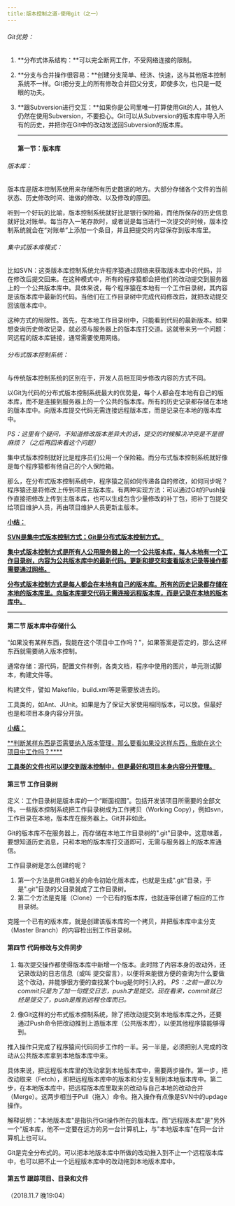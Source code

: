 ```yaml
---
title:版本控制之道-使用git（之一）
---
```


###### Git优势：

1. **分布式体系结构：**可以完全断网工作，不受网络连接的限制。

2. **分支与合并操作很容易：**创建分支简单、经济、快速，这与其他版本控制系统不一样。Git把分支上的所有修改合并回父分支，即使多次，也只是一眨眼的功夫。

3. **跟Subversion进行交互：**如果你是公司里唯一打算使用Git的人，其他人仍然在使用Subversion，不要担心。Git可以从Subversion的版本库中导入所有的历史，并把你在Git中的改动发送回Subversion的版本库。

   ------

   #### 第一节：版本库

###### 版本库：

版本库是版本控制系统用来存储所有历史数据的地方。大部分存储各个文件的当前状态、历史修改时间、谁做的修改、以及修改的原因。

听到一个好玩的比喻，版本控制系统就好比是银行保险箱，而他所保存的历史信息就好比对账单。每当存入一笔存款时，或者说是每当进行一次提交的时候，版本控制系统就会在“对账单”上添加一个条目，并且把提交的内容保存到版本库里。

###### 集中式版本库模式：

比如SVN：这类版本库控制系统允许程序猿通过网络来获取版本库中的代码，并在修改后提交回来。在这种模式中，所有的程序猿都会把他们的改动提交到服务器上的一个公共版本库中。具体来说，每个程序猿在本地有一个工作目录树，其内容是该版本库中最新的代码。当他们在工作目录树中完成代码修改后，就把改动提交回该版本库中。

这种方式的局限性。首先，在本地工作目录树中，只能看到代码的最新版本。如果想查询历史修改记录，就必须与服务器上的版本库打交道。这就带来另一个问题：同远程的版本库链接，通常需要使用网络。

###### 分布式版本控制系统：

与传统版本控制系统的区别在于，开发人员相互同步修改内容的方式不同。

以Git为代码的分布式版本控制系统最大的优势是，每个人都会在本地有自己的版本库，而不是连接到服务器上的一个公共的版本库。所有的历史记录都存储在本地的版本库中。向版本库提交代码无需连接远程版本库，而是记录在本地的版本库中。

*PS：这里有个疑问，不知道修改版本差异大的话，提交的时候解决冲突是不是很麻烦？（之后再回来看这个问题）*

集中式版本控制就好比是程序员们公用一个保险箱。而分布式版本控制系统就好像是每个程序猿都有他自己的个人保险箱。

那么，在分布式版本控制系统中，程序猿之前如何传递各自的修改，如何同步呢？程序猿还是将修改上传到项目主版本库。有两种实现方法：可以通过Git的Push操作直接把修改上传到主版本库，也可以生成包含少量修改的补丁包，把补丁包提交给项目维护人员，再由项目维护人员更新主版本。

**<u>小结：</u>**

**<u>SVN是集中式版本控制方式；Git是分布式版本控制方式。</u>**

**<u>集中式版本控制方式是所有人公用服务器上的一个公共版本库，每人本地有一个工作目录树，内容为公共版本库中的最新代码。更新和提交和查看版本记录等操作都需要通过网络。</u>**

**<u>分布式版本控制方式是每人都会在本地有自己的版本库。所有的历史记录都存储在本地的版本库里。向版本库提交代码无需连接远程版本库，而是记录在本地的版本库中。</u>**

------

#### 第二节 版本库中存储什么

“如果没有某样东西，我能在这个项目中工作吗？”，如果答案是否定的，那么这样东西就需要纳入版本控制。

通常存储：源代码，配置文件样例，各类文档，程序中使用的图片，单元测试脚本，构建文件等。

构建文件，譬如 Makefile，build.xml等是需要放进去的。

工具类的，如Ant、JUnit。如果是为了保证大家使用相同版本，可以放。但最好也是和项目本身内容分开放。

**<u>小结：</u>**

<u>**判断某样东西是否需要纳入版本管理，那么要看如果没这样东西，我能在这个项目中工作吗？****</u>

<u>**工具类的文件也可以提交到版本控制中，但是最好和项目本身内容分开管理。**</u>

#### 第三节 工作目录树

定义：工作目录树是版本库的一个“断面视图”。包括开发该项目所需要的全部文件。一些版本控制系统把工作目录树成为工作拷贝（Working Copy），例如svn，工作目录在本地，版本库在服务器上。Git并非如此。

Git的版本库不在服务器上，而存储在本地工作目录树的".git"目录中。这意味着，要想知道历史消息，只和本地的版本库打交道即可，无需与服务器上的版本库通信。

工作目录树是怎么创建的呢？

1. 第一个方法是用Git相关的命令初始化版本库，也就是生成".git"目录，于是".git"目录的父目录就成了工作目录树。
2. 第二个方法是克隆（Clone）一个已有的版本库，也就连带创建了相应的工作目录树。

克隆一个已有的版本库，就是创建该版本库的一个拷贝，并把版本库中主分支（Master Branch）的内容检出到工作目录树。

#### 第四节 代码修改与文件同步

1. 每次提交操作都使得版本库中新增一个版本。此时除了内容本身的改动外，还记录改动的日志信息（或叫 提交留言），以便将来能很方便的查询为什么要做这个改动，并能够很方便的查找某个bug是何时引入的。 *PS：之前一直以为commit只是为了加一句提交日志，push才是提交。现在看来，commit就已经是提交了，push是推到远程仓库而已。*

2.  像Git这样的分布式版本控制系统，除了把改动提交到本地版本库之外，还要通过Push命令把改动推到上游版本库（公共版本库），以便其他程序猿能够得到。

   推入操作只完成了程序猿间代码同步工作的一半。另一半是，必须把别人完成的改动从公共版本库拿到本地版本库中来。

   具体来说，把远程版本库里的改动拿到本地版本库中，需要两步操作。第一步，把改动取来（Fetch），即把远程版本库中的版本和分支复制到本地版本库中。第二步，在本地版本库中，把远程版本库里取来的改动与自己本地的改动合并（Merge）。这两步相当于Pull（拖入）命令。拖入操作有点像是SVN中的updage操作。

   解释说明："本地版本库"是指执行Git操作所在的版本库。而"远程版本库"是"另外一个"版本库，他不一定要在远方的另一台计算机上，与"本地版本库"在同一台计算机上也可以。

   Git是完全分布式的。可以把本地版本库中所做的改动推入到不止一个远程版本库中，也可以把不止一个远程版本库中的改动拖到本地版本库中。

   #### 第五节 跟踪项目、目录和文件

   （2018.11.7 晚19:04）
